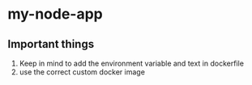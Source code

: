 # my-node-app
## Important things
1. Keep in mind to add the environment variable and text in dockerfile
2. use the correct custom docker image
